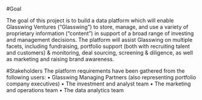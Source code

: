 
#Goal

The goal of this project is to build a data platform which will enable Glasswing Ventures (“Glasswing”) to store, manage, and use a variety of proprietary information (“content”) in support of a broad range of investing and management decisions. The platform will assist Glasswing on multiple facets, including fundraising, portfolio support (both with recruiting talent and customers) & monitoring, deal sourcing, screening & diligence, as well as marketing and raising brand awareness. 

#Stakeholders
The platform requirements have been gathered from the following users:
•	Glasswing Managing Partners (also representing portfolio company executives)
•	The investment and analyst team
•	The marketing and operations team
•	The data analytics team
